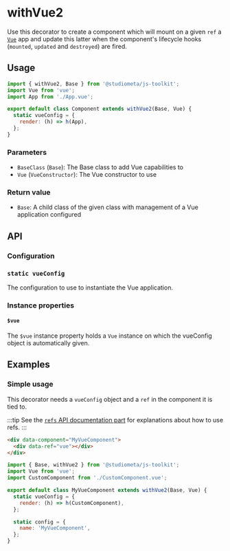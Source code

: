 # withVue2

Use this decorator to create a component which will mount on a given `ref` a [`Vue`](https://vuejs.org/v2/guide/) app and update this latter when the component's lifecycle hooks (`mounted`, `updated` and `destroyed`) are fired.

## Usage

```js
import { withVue2, Base } from '@studiometa/js-toolkit';
import Vue from 'vue';
import App from './App.vue';

export default class Component extends withVue2(Base, Vue) {
  static vueConfig = {
    render: (h) => h(App),
  };
}
```

### Parameters

- `BaseClass` (`Base`): The Base class to add Vue capabilities to
- `Vue` (`VueConstructor`): The Vue constructor to use

### Return value

- `Base`: A child class of the given class with management of a Vue application configured

## API

### Configuration

### `static vueConfig`

The configuration to use to instantiate the Vue application.

### Instance properties

#### `$vue`

The `$vue` instance property holds a `Vue` instance on which the vueConfig object is automatically given.

## Examples

### Simple usage

This decorator needs a `vueConfig` object and a `ref` in the component it is tied to.

:::tip
See the [`refs` API documentation part](/api/#config-refs) for explanations about how to use refs.
:::

```html
<div data-component="MyVueComponent">
  <div data-ref="vue"></div>
</div>
```

```js
import { Base, withVue2 } from '@studiometa/js-toolkit';
import Vue from 'vue';
import CustomComponent from './CustomComponent.vue';

export default class MyVueComponent extends withVue2(Base, Vue) {
  static vueConfig = {
    render: (h) => h(CustomComponent),
  };

  static config = {
    name: 'MyVueComponent',
  };
}
```
